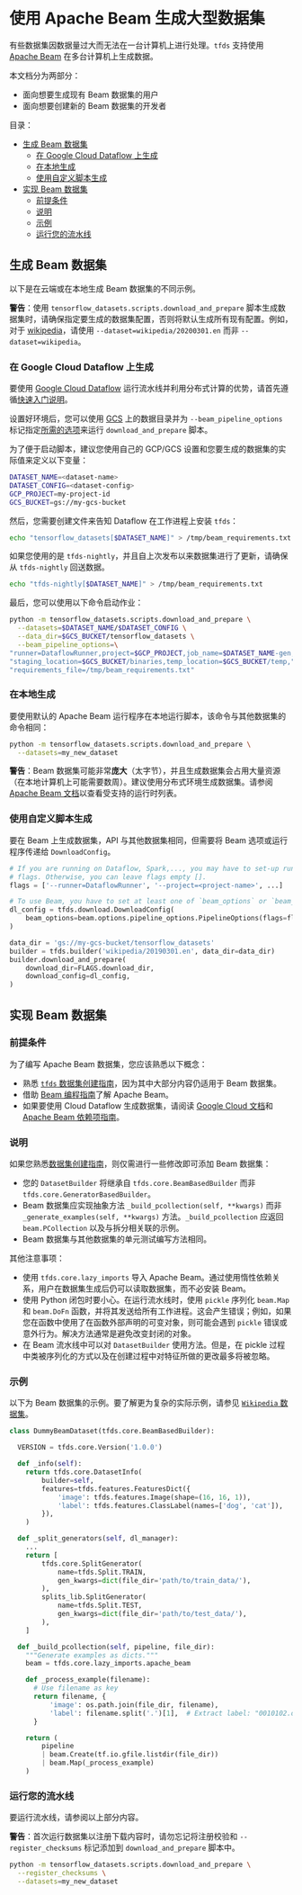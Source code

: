 # 使用 Apache Beam 生成大型数据集

有些数据集因数据量过大而无法在一台计算机上进行处理。`tfds` 支持使用 [Apache Beam](https://beam.apache.org/) 在多台计算机上生成数据。

本文档分为两部分：

- 面向想要生成现有 Beam 数据集的用户
- 面向想要创建新的 Beam 数据集的开发者

目录：

- [生成 Beam 数据集](#generating-a-beam-dataset)
    - [在 Google Cloud Dataflow 上生成](#on-google-cloud-dataflow)
    - [在本地生成](#locally)
    - [使用自定义脚本生成](#with-a-custom-script)
- [实现 Beam 数据集](#implementing-a-beam-dataset)
    - [前提条件](#prerequisites)
    - [说明](#instructions)
    - [示例](#example)
    - [运行您的流水线](#run-your-pipeline)

## 生成 Beam 数据集

以下是在云端或在本地生成 Beam 数据集的不同示例。

**警告**：使用 `tensorflow_datasets.scripts.download_and_prepare` 脚本生成数据集时，请确保指定要生成的数据集配置，否则将默认生成所有现有配置。例如，对于 [wikipedia](https://www.tensorflow.org/datasets/catalog/wikipedia)，请使用 `--dataset=wikipedia/20200301.en` 而非 `--dataset=wikipedia`。

### 在 Google Cloud Dataflow 上生成

要使用 [Google Cloud Dataflow](https://cloud.google.com/dataflow/) 运行流水线并利用分布式计算的优势，请首先遵循[快速入门说明](https://cloud.google.com/dataflow/docs/quickstarts/quickstart-python)。

设置好环境后，您可以使用 [GCS](https://cloud.google.com/storage/) 上的数据目录并为 `--beam_pipeline_options` 标记指定[所需的选项](https://cloud.google.com/dataflow/docs/guides/specifying-exec-params#configuring-pipelineoptions-for-execution-on-the-cloud-dataflow-service)来运行 `download_and_prepare` 脚本。

为了便于启动脚本，建议您使用自己的 GCP/GCS 设置和您要生成的数据集的实际值来定义以下变量：

```sh
DATASET_NAME=<dataset-name>
DATASET_CONFIG=<dataset-config>
GCP_PROJECT=my-project-id
GCS_BUCKET=gs://my-gcs-bucket
```

然后，您需要创建文件来告知 Dataflow 在工作进程上安装 `tfds`：

```sh
echo "tensorflow_datasets[$DATASET_NAME]" > /tmp/beam_requirements.txt
```

如果您使用的是 `tfds-nightly`，并且自上次发布以来数据集进行了更新，请确保从 `tfds-nightly` 回送数据。

```sh
echo "tfds-nightly[$DATASET_NAME]" > /tmp/beam_requirements.txt
```

最后，您可以使用以下命令启动作业：

```sh
python -m tensorflow_datasets.scripts.download_and_prepare \
  --datasets=$DATASET_NAME/$DATASET_CONFIG \
  --data_dir=$GCS_BUCKET/tensorflow_datasets \
  --beam_pipeline_options=\
"runner=DataflowRunner,project=$GCP_PROJECT,job_name=$DATASET_NAME-gen,"\
"staging_location=$GCS_BUCKET/binaries,temp_location=$GCS_BUCKET/temp,"\
"requirements_file=/tmp/beam_requirements.txt"
```

### 在本地生成

要使用默认的 Apache Beam 运行程序在本地运行脚本，该命令与其他数据集的命令相同：

```sh
python -m tensorflow_datasets.scripts.download_and_prepare \
  --datasets=my_new_dataset
```

**警告**：Beam 数据集可能非常**庞大**（太字节），并且生成数据集会占用大量资源（在本地计算机上可能需要数周）。建议使用分布式环境生成数据集。请参阅 [Apache Beam 文档](https://beam.apache.org/)以查看受支持的运行时列表。

### 使用自定义脚本生成

要在 Beam 上生成数据集，API 与其他数据集相同，但需要将 Beam 选项或运行程序传递给 `DownloadConfig`。

```py
# If you are running on Dataflow, Spark,..., you may have to set-up runtime
# flags. Otherwise, you can leave flags empty [].
flags = ['--runner=DataflowRunner', '--project=<project-name>', ...]

# To use Beam, you have to set at least one of `beam_options` or `beam_runner`
dl_config = tfds.download.DownloadConfig(
    beam_options=beam.options.pipeline_options.PipelineOptions(flags=flags)
)

data_dir = 'gs://my-gcs-bucket/tensorflow_datasets'
builder = tfds.builder('wikipedia/20190301.en', data_dir=data_dir)
builder.download_and_prepare(
    download_dir=FLAGS.download_dir,
    download_config=dl_config,
)
```

## 实现 Beam 数据集

### 前提条件

为了编写 Apache Beam 数据集，您应该熟悉以下概念：

- 熟悉 [`tfds` 数据集创建指南](https://github.com/tensorflow/datasets/tree/master/docs/add_dataset.md)，因为其中大部分内容仍适用于 Beam 数据集。
- 借助 [Beam 编程指南](https://beam.apache.org/documentation/programming-guide/)了解 Apache Beam。
- 如果要使用 Cloud Dataflow 生成数据集，请阅读 [Google Cloud 文档](https://cloud.google.com/dataflow/docs/quickstarts/quickstart-python)和 [Apache Beam 依赖项指南](https://beam.apache.org/documentation/sdks/python-pipeline-dependencies/)。

### 说明

如果您熟悉[数据集创建指南](https://github.com/tensorflow/datasets/tree/master/docs/add_dataset.md)，则仅需进行一些修改即可添加 Beam 数据集：

- 您的 `DatasetBuilder` 将继承自 `tfds.core.BeamBasedBuilder` 而非 `tfds.core.GeneratorBasedBuilder`。
- Beam 数据集应实现抽象方法 `_build_pcollection(self, **kwargs)` 而非 `_generate_examples(self, **kwargs)` 方法。`_build_pcollection` 应返回 `beam.PCollection` 以及与拆分相关联的示例。
- Beam 数据集与其他数据集的单元测试编写方法相同。

其他注意事项：

- 使用 `tfds.core.lazy_imports` 导入 Apache Beam。通过使用惰性依赖关系，用户在数据集生成后仍可以读取数据集，而不必安装 Beam。
- 使用 Python 闭包时要小心。在运行流水线时，使用 `pickle` 序列化 `beam.Map` 和 `beam.DoFn` 函数，并将其发送给所有工作进程。这会产生错误；例如，如果您在函数中使用了在函数外部声明的可变对象，则可能会遇到 `pickle` 错误或意外行为。解决方法通常是避免改变封闭的对象。
- 在 Beam 流水线中可以对 `DatasetBuilder` 使用方法。但是，在 pickle 过程中类被序列化的方式以及在创建过程中对特征所做的更改最多将被忽略。

### 示例

以下为 Beam 数据集的示例。要了解更为复杂的实际示例，请参见 [`Wikipedia` 数据集](https://github.com/tensorflow/datasets/tree/master/tensorflow_datasets/text/wikipedia.py)。

```python
class DummyBeamDataset(tfds.core.BeamBasedBuilder):

  VERSION = tfds.core.Version('1.0.0')

  def _info(self):
    return tfds.core.DatasetInfo(
        builder=self,
        features=tfds.features.FeaturesDict({
            'image': tfds.features.Image(shape=(16, 16, 1)),
            'label': tfds.features.ClassLabel(names=['dog', 'cat']),
        }),
    )

  def _split_generators(self, dl_manager):
    ...
    return [
        tfds.core.SplitGenerator(
            name=tfds.Split.TRAIN,
            gen_kwargs=dict(file_dir='path/to/train_data/'),
        ),
        splits_lib.SplitGenerator(
            name=tfds.Split.TEST,
            gen_kwargs=dict(file_dir='path/to/test_data/'),
        ),
    ]

  def _build_pcollection(self, pipeline, file_dir):
    """Generate examples as dicts."""
    beam = tfds.core.lazy_imports.apache_beam

    def _process_example(filename):
      # Use filename as key
      return filename, {
          'image': os.path.join(file_dir, filename),
          'label': filename.split('.')[1],  # Extract label: "0010102.dog.jpeg"
      }

    return (
        pipeline
        | beam.Create(tf.io.gfile.listdir(file_dir))
        | beam.Map(_process_example)
    )
```

### 运行您的流水线

要运行流水线，请参阅以上部分内容。

**警告**：首次运行数据集以注​​册下载内容时，请勿忘记将注册校验和 `--register_checksums` 标记添加到 `download_and_prepare` 脚本中。

```sh
python -m tensorflow_datasets.scripts.download_and_prepare \
  --register_checksums \
  --datasets=my_new_dataset
```
